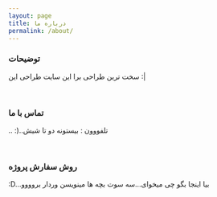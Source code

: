 ```yaml
---
layout: page
title: درباره ما
permalink: /about/
---
```

<h3>توضیحات</h3>
       
 <p>سخت ترین طراحی برا این سایت طراحی این :|</p>
<br>
<h3>تماس با ما</h3>
<p>.. :)..تلفووون : بیستونه دو تا شیش</p>
<br>
<h3>روش سفارش پروژه</h3>
<p>:D...بیا اینجا بگو چی میخوای...سه سوت بچه ها مینویسن وردار بروووو</p>
  